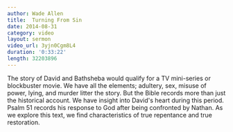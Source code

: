 ```yaml
---
author: Wade Allen
title:  Turning From Sin
date: 2014-08-31
category: video
layout: sermon
video_url: 3yjn0Cgm8L4
duration: '0:33:22'
length: 32203896
---
```


The story of David and Bathsheba would qualify for a TV mini-series or blockbuster movie. We have all the elements; adultery, sex, misuse of power, lying, and murder litter the story. But the Bible records more than just the historical account. We have insight into David's heart during this period. Psalm 51 records his response to God after being confronted by Nathan. As we explore this text, we find characteristics of true repentance and true restoration.
